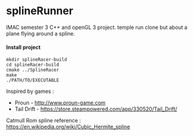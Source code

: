 # splineRunner
IMAC semester 3 C++ and openGL 3 project. temple run clone but about a plane flying around a spline.


#### Install project
```shell
mkdir splineRacer-build
cd splineRacer-build
cmake ../SplineRacer
make
./PATH/TO/EXECUTABLE
```

Inspired by games :
- Proun      - http://www.proun-game.com
- Tail Drift - https://store.steampowered.com/app/330520/Tail_Drift/

Catmull Rom spline reference :
https://en.wikipedia.org/wiki/Cubic_Hermite_spline
